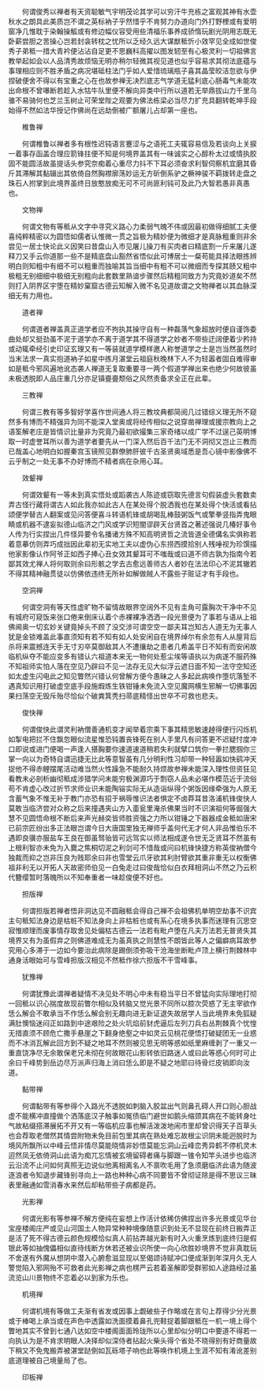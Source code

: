 <!-- { "loadSidebar": true } -->
　　何谓俊秀以禅者有天资聪敏气宇明茂论其学可以穷汗牛充栋之富观其神有水壶秋水之朗具此美质岂不谓之英标衲子乎然惜乎不肯努力办道向门外打野梩或有爱明窗净几惟耽于染翰操觚或有修边幅仪容受用些清福乐事养成骄惰玩剧光阴用志既无卧薪尝胆之苦操心岂若封衾转枕之忧所以乏经久远大谋猷秪忻小效罕见全成如世俊秀子弟秪一措大青衿便沾沾自足更不思巍科高擢以图发轫至有心极灵利一切祖佛言教举起如会以人品清秀故烦恼无明亦稍尔轻微其视见道也似乎容易求其彻法底蕴与事理相应则不胜矛盾之病况堪砥柱法门乎如人爱惜琉璃瓶子喜其晶莹皎洁忽欲与伊捏破便舍不得以有宝重之心在也故参禅无决烈底志气学道无猛利底心肠毒气未能攻出命根不曾嚗断若趁入水牯牛队里便不解向异类中行所以道若无举鼎拔山力千里乌骓不易骑何也芝兰玉树止可荣堂陛之观要为佛法栋梁必当尽力扩充具翻转乾坤手段始得不然如法华授记作佛尚在远劫倒被广额屠儿占却第一座也。

　　椎鲁禅

　　何谓椎鲁以禅者多有根性迟钝语言蹇涩与之语死工夫辄容易信及若谈向上关捩一着事存函盖合理应箭锋拄便不知是何境界盖其有一味诚实之心醇朴太过或情执胶固不能圆活故虽提话头参究奈痴着心重尽力抖不下耳必须奋求利智伺察机宜磨其昏斤其滞解其黏辍出其依倚自然胸襟廓荡妙运无方斫倒系驴之橛神骏不羁拨转走盘之珠石人拊掌到此境界虽终日放憨放痴无可不可尚匪利钝可及此乃大智若愚非真愚也。

　　文物禅

　　何谓文物有等秪从文字中寻究义路心力柔弱气魄不伟或因最初做得细腻工夫便喜纯粹精密以为圆悟如儒者认惟微一贯之旨极为精妙便为微细才是真脉粗重则非余尝见一居士快论此义因笑曰昔盘山入市见屠儿操刀有买肉者曰精底割一斤来屠儿遂释刀又手云你道那一些不是精底盘山豁然省悟似此可博居士一粲苟能具择法眼拣辨明白则知粗中有细不可以粗重而独喻其旨当细中有粗不可以微细而专探其赜又粗中极粗无别细细中极细无别粗向此套数里熟谙步骤然后精粗同致方为究竟妙道矣不然则打入阴界区宇堕在精妙窠窟古德云知解入微不名见道故谓之文物禅者以其血脉深细无有力用也。

　　道者禅

　　何谓道者禅盖真正道学者应不拘执其操守自有一种磊落气象超放时便自谨饰委曲处却又挺劲虽不泥于道学亦不离于道学其不得道学之妙者不带些迂阔便着少矜持或动辄牵经引史印证玄理又有一等装就道学模样邀人称誉道学之士是岂当然虽然时当末法求一真实抱道衲子如星中拣月湛堂云祖庭秋晚林下人不为轻嚣者固自难得审如是秪今邪风遍地讹态袭人禅道无复取重要寻一两个假道学禅出来也绝少何故彼虽未极透脱即人品庄重几分亦足镇亹亹颓俗之风然责备求全正在此辈。

　　三教禅

　　何谓三教有等多智好学喜作世间通人将三教坟典都简阅几过错综义理无所不窥然多有博而不精强异为同不能深入堂奥或将经传相似之说穿凿禅理或援宗教向上之语筌解老庄是皆情识比量非为究竟乃最初欲撮集三家奇绪以成广学不过逞己英明博取一时虚誉耳所以善为道学者要先从一门深入然后百千法门无不洞彻又岂止三教而已哉盖心地明白如握秦宫玉镜照见群僚肺肝彼千古圣贤奥域悉是吾心镜中影像佛不云乎制之一处无事不办好博而不精者病在杂用心耳。

　　效颦禅

　　何谓效颦有一等未到真实悟处或蹈袭古人陈迹或窃取先德言句假装虚头套数卖弄古怪行藏将谓古人如此我亦如此古人在某处得个脱洒我也在某处得个快活或看拈颂便学替古人翻案或见问答便喜斗转语机锋或胡喝乱棒鼓粥饭气或擎拳竖指弄鬼眼睛或机器不逮妄拟德山临济之门风或学识短闇谬辟天台贤首之著述强说几椿好事令人传为行实捏出几件怪异要令名播诸方殊不知高明贤哲之流皆道全德傋名实俱称若着意摹仿则弄巧成拙因此辈初无实地工夫以虚伪心东捞西摸拾别人残唾视为珍馔描他家影像认作阿爷正如西子捧心丑女效其颦耳可不嗤哉或曰道不师古孰为指南今若鄙其效尤禅人将何取则余曰形骸之学去古愈远善师古人者妙在法法印心不泥其辙若不得其精神融贯徒以仿佛依违终无所补如解做贼人不露些子赃证才有手段也。

　　空洞禅

　　何谓空洞有等天性虚旷物不留情故眼界空阔外不见有圭角可露胸次干净中不见有城府可窥饭来张口倦来倒床认着个赤裸裸净洒洒一段光景便为了事若与语从上祖佛阃奥一切玄妙关键竟掉头不顾了没交涉可谓空空一鄙夫耳岂知古人道无为无事人犹是金锁难盖此事直须知有若不知有如人处安闲自在境界绰尔有余忽有人从屋背后杀将来震撼连天手无寸刃卒莫御敌其人不遭攘劫之患者几希盖平日不知有而安闲故临机纵夺不能应变多有错认六祖道本来无一物何处惹尘埃等语执以为病遂不服药殊不知祖师实怕人落在空见乃辟曰不见一法存无见大似浮云遮日面不知一法守空知还如太虚生闪电此之知见瞥然兴错认何曾解方便今愚昧之人多起此病唤作堕坑落堑不遇真知识用打破虚空底手段施煆炼生铁钳锤未免流入空见魔网横生邪解一切佛事因果扫荡空无毁斥殆尽恰似个破粪箕秃扫帚底精怪出世卒不可救也悲夫。

　　俊快禅

　　何谓俊快此谓灵利衲僧善通机变才闻举着宗乘下事其精思敏速趠得便行闪烁机如掣电把拦不住飘忽眼似流星惟恐钝置丧锋死在别人手里凡有问答更不迟疑忖度冲口即说或进门便喝一声逢人揕胸要你速道速道稍若失利就擘口筑你一拳拦腮掴你三掌一向以为奇特自谓迅捷无比此等意智虽有几分明利性习却带一种轻嚣如快鹞冲天捉他不得赤鲤摆尾活动难当然火性躁急不能耐久持烦故参禅未能深入理性但资狂见看教未必剖析幽彻秪成涉猎学问未能穷极渊源巧于剽窃人品未必堪作模范近于流俗苟不肯虚心改过折节求师业识未能陶镕实际无从造诣纵得个粥饭因缘牵强为人原无含蓄气象不惟无补于教门亦恐有招于祸辱惟识法者惧定不卤莽耳昔洛浦机锋俊快人莫敢当临济尝对众称之后来撞遇夹山方入齑瓮里淹杀佛果当时不识演祖何等倔强大慧不见圆悟命根不断后来声光赫奕皆师胜资强之力所以钳锤之下器器成金秪如唐宋已前宗匠纷出多正法眼岂谓今日大唐国里独无禅师乎盖何代无才何人非品惟伯乐不遇即良骥亦服盐车王良在御虽驽骀皆可远驾实以师法相成遂令世无乏贤耳不然虽有上根利智亦未免为入爨之焦桐切泥之利剑可不惜哉或问曰机锋快捷方称英俊衲僧今独裁而抑之岂非压良为贱耶余曰非也雪堂云爪牙欲其利肘臂欲其重非重无以权衡佛祖非利无以开拓人天故密师伯见一白兔走过曰俊哉恰似白衣拜相洞山不然之乃云积代簪缨暂时落魄所以不知奉重者一味趁俊便不好也。

　　担版禅

　　何谓担版若禅者悟非洞达见不圆融秪会得自己禅不会祖佛机单明空劫事不识宾主句秪知法身边是枯桩不知法身向上非枯桩也或有系心在境多执事而迷理有沉思空寂惟顺理而废事情存取舍见处偏枯古德云一法若有毗卢堕在凡夫万法若无普贤失其境界又有为虽假弃之则佛道难成无为虽真执之则慧性不朗皆此等人之偏癖病耳故参究用心多滞于一边如今要治此病除是踢倒须弥吸干沧海坐断毗卢顶上横行荆棘林中通身活眼始可与雪峰担版汉相见不然秪作徐六担版不干雪峰事。

　　犹豫禅

　　何谓犹豫此谓禅者疑情不决见处不明心中未有稳当平日不曾猛向实际理地打彻一回秪以识心揣度故现前瞥尔相似及转脑又觉光景不同所以腔次荧惑了无主宰欲作恁么解会不敢承当不作恁么解会别无趣向进无新证退失故居学人当此境界未免狐疑满肚懊恼迷闷正如路到中途艰险之处火坑焰前豺虎逼后左列刀兵右丛荆棘真个忧惶无措直须不顾危亡撒手悬崖之下翻身绝壑之中如灵云见桃花便悟打破疑团无一业惑而不冰消瓦解此回方到不疑之地耳不然则被见思无明等惑如纸里麻缠剥了一重又一重直饶净尽无余敢保老兄未彻在何故眼花山影转依旧路迷人或曰此等惑心何时可止余曰千峰势到岳边尽万派声归海上消曰恁么即是不疑之地耶曰待骨烂皮销即向汝道。

　　黏带禅

　　何谓黏带有等参得个入路光不透脱如刺脑入胶盆出气则鼻孔碍人开口则心胆战虚不能横冲直撞做个洒落底汉子触事如冤债临门避世如鹅头缩颈其病在不能转身吐气故粘缀搭滞展拓不开又有一等临机应事也解活泼泼地闹市里却曾识得天子百草头也会荐取老僧然其情尝附物未免目前包里其病在熟处难忘故根尘识阴未能迥脱时为境风所飘所以中峰云悟非情尽莫能晓情非妙悟莫能忘洞山云峰峦秀异鹤不停机灵木迢然凤无依倚洞山此语为痴兀忘情被玄境留碍者痛与脚跟一锥令知竿头进步也临济云沿流不止问如何真照无边说似他离相离名人不禀吹毛用了急须磨临济此语为随波逐浪者令知退步藏锋别寻向上一路也种种心病不同要皆不曾彻证除是得不思议三昧表里融通如雪消春水来然后却粘带些子病都是药。

　　光影禅

　　何谓光影有等参禅不解方便纯在妄想上作活计依稀仿佛捏出许多光景或见华台宝座楼阁庄严或见山河国土人物异常种种境像随意识到处无不显现在前终日搬弄正是活了死不得古德云颜色规模恰似真人前拈弄越光新有时入火重烹炼到底终归是假银此等如抽傀儡相似直待线断方休若还被业识所使一向心欣胜妙境界不觉非真耽玩不舍遂有外魔从想阴中潜入心腑愈滋显现以至偈颂诗赋冲口便成渐到年深月久无人警觉陷入邪网殆不可救者此光影禅之病也楞严云若着圣解即受群邪如人途路经过虽流览山川景物终不恋着必以到家为乐也。

　　机境禅

　　何谓机境有等做工夫渐有省发或因事上觑破些子作略或在言句上荐得少分光景或于棒喝上承当或在声色中透露如洗面摸着鼻孔兜鞋捉着脚跟秪在一机一境上得个瞥地其实不曾到七通八达如空中楼阁面面玲珑所以心里却似分明口中要道不得若一向执认为是不肯求明眼人决择却似深侍者拈起火柴头得个省处不晓得别有好商量故下稍又不免鬼搬弄被湛堂跶倒如瓦砾塔子响也此等唤作机境上生涯不知有淆讹差别底道理被自己境量局了也。

　　印板禅

